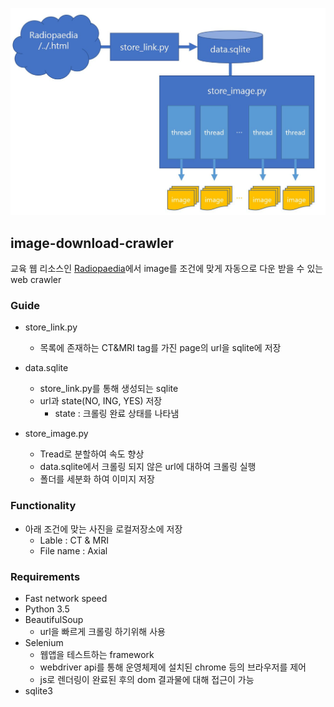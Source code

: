 ![structure](./image/structure.JPG)
## image-download-crawler
교육 웹 리소스인 [Radiopaedia](https://radiopaedia.org/cases/)에서 image를 조건에 맞게 자동으로 다운 받을 수 있는 web crawler

### Guide
- store_link.py
    - 목록에 존재하는 CT&MRI tag를 가진 page의 url을 sqlite에 저장

- data.sqlite
    - store_link.py를 통해 생성되는 sqlite
    - url과 state(NO, ING, YES) 저장
        - state : 크롤링 완료 상태를 나타냄
    
- store_image.py
    - Tread로 분할하여 속도 향상
    - data.sqlite에서 크롤링 되지 않은 url에 대하여 크롤링 실행
    - 폴더를 세분화 하여 이미지 저장
      
### Functionality
- 아래 조건에 맞는 사진을 로컬저장소에 저장 
    - Lable : CT & MRI
    - File name : Axial
 
### Requirements
- Fast network speed
- Python 3.5
- BeautifulSoup
    - url을 빠르게 크롤링 하기위해 사용
- Selenium
    - 웹앱을 테스트하는 framework
    - webdriver api를 통해 운영체제에 설치된 chrome 등의 브라우저를 제어
    - js로 렌더링이 완료된 후의 dom 결과물에 대해 접근이 가능
- sqlite3
